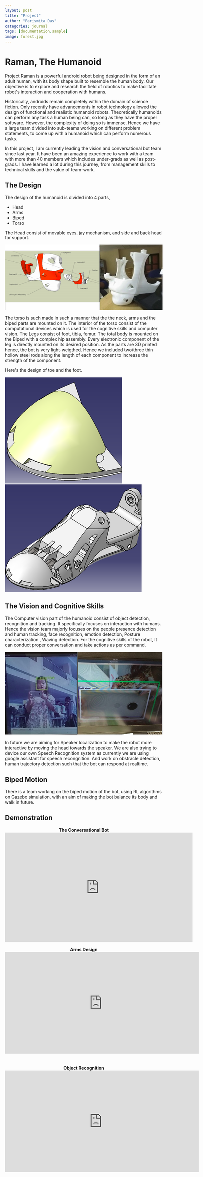 ```yaml
---
layout: post
title: "Project"
author: "Parismita Das"
categories: journal
tags: [documentation,sample]
image: forest.jpg
---
```


# Raman, The Humanoid

Project Raman is a powerful android robot being designed in the form of an adult human, with its body shape built to resemble the human body. Our objective is to explore and research the field of robotics to make facilitate robot's interaction and cooperation with humans.

Historically, androids remain completely within the domain of science fiction. 
Only recently have advancements in robot technology allowed the design of functional and realistic humanoid robots.
 Theoretically humanoids can perform any task a human being can, so long as they have the proper software. However, the complexity of doing so is immense. Hence we have a large team divided into sub-teams working on different problem statements, to come up with a humanoid which can perform numerous tasks.
 
In this project, I am currently leading the vision and conversational bot team since last year. It have been an amazing experience to work with a team with more than 40 members which includes under-grads as well as post-grads. I have learned a lot during this journey, from management skills to technical skills and the value of team-work. 

## The Design

The design of the humanoid is divided into 4 parts, 

* Head
* Arms
* Biped
* Torso

The Head consist of movable eyes, jay mechanism, and side and back head for support.

![all-text](https://github.com/parismita/parismita.github.io/blob/master/assets/img/head.png)

The torso is such made in such a manner that the the neck, arms and the biped parts are mounted on it. The interior of the torso consist of the computational devices which is used for the cognitive skills and  computer vision.
The Legs consist of foot, tibia, femur. The total body is mounted on the Biped with a complex hip assembly. Every electronic component of the leg is directly mounted on its desired position. As the parts are 3D printed hence, the bot is very light-weigthed. Hence we included two/three thin hollow steel rods along the length of each component to increase the strength of the component.

Here's the design of toe and the foot.

![all-text](https://github.com/parismita/parismita.github.io/blob/master/assets/img/toe.png)
![all-text](https://github.com/parismita/parismita.github.io/blob/master/assets/img/foot.png)

## The Vision and Cognitive Skills

The Computer vision part of the humanoid consist of object detection, recognition and tracking. It specifically focuses on interaction with humans. Hence the vision team majorly focuses on the people presence detection and human tracking, face recognition, emotion detection, Posture characterization , Waving detection. For the cognitive skills of the robot, It can conduct proper conversation and take actions as per command.

![all-text](https://github.com/parismita/parismita.github.io/blob/master/assets/img/emo.png)

In future we are aiming for Speaker localization to make the robot more interactive by moving the head towards the speaker.
We are also trying to device our own Speech Recognition system as currently we are using google assistant for speech recongnition. And work on obstracle detection, human trajectory detection such that the bot can respond at realtime.

## Biped Motion

There is a team working on the biped motion of the bot, using RL algorithms on Gazebo simulation, with an aim of making the bot balance its body and walk in future.

## Demonstration

<div class="imgcap">
<div align="middle">
<div class="thecap" align="middle" ><b>The Conversational Bot</b> </div>
<iframe width="600" height="350" src="https://youtu.be/vG5H8nWwevQ" frameborder="0" allow="autoplay; encrypted-media" allowfullscreen align="center"></iframe>
<br>
<br>
<div class="thecap" align="middle" ><b>Arms Design</b> </div>
<iframe width="620px" height="325px" src="https://youtu.be/FAZYrKLJ46U" frameborder="0" allowfullscreen></iframe>
</div>
<br>
<br>
<div class="thecap" align="middle" ><b>Object Recognition</b> </div>
<iframe width="620px" height="325px" src="https://youtu.be/h_IhsfEAILw" frameborder="0" allowfullscreen></iframe>
</div>



 

